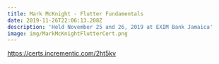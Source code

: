 ```yaml
---
title: Mark McKnight - Flutter Fundamentals
date: 2019-11-26T22:06:13.208Z
description: 'Held November 25 and 26, 2019 at EXIM Bank Jamaica'
image: img/MarkMcKnightFlutterCert.png
---
```

<https://certs.incrementic.com/2ht5kv>

